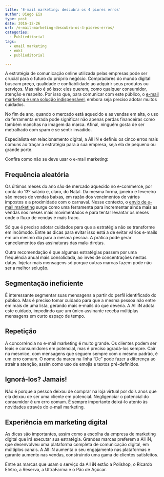 ```yaml
---
title: 'E-mail marketing: descubra os 4 piores erros'
author: Diego Eis
type: post
date: 2016-12-26
url: /e-mail-marketing-descubra-os-4-piores-erros/
categories:
  - Publieditorial
tags:
  - email marketing
  - emkt
  - publieditorial

---
```

A estratégia de comunicação online utilizada pelas empresas pode ser crucial para o futuro do próprio negócio. Compradores do mundo digital buscam preço, qualidade e confiabilidade ao adquirir seus produtos ou serviços. Mas não é só isso: eles querem, como qualquer consumidor, atenção e respeito. Por isso que, para comunicar com este público, o [e-mail marketing é uma solução indispensável][1], embora seja preciso adotar muitos cuidados.

No fim de ano, quando o mercado está aquecido e as vendas em alta, o uso da ferramenta errada pode significar não apenas perdas financeiras como também manchas na imagem da marca. Afinal, ninguém gosta de ser metralhado com spam e se sentir invadido.
  
Especialista em relacionamento digital, a All iN e definiu os cinco erros mais comuns ao traçar a estratégia para a sua empresa, seja ela de pequeno ou grande porte.
  
Confira como não se deve usar o e-mail marketing:

## Frequência aleatória

Os últimos meses do ano são de mercado aquecido no e-commerce, por conta do 13º salário e, claro, do Natal. Da mesma forma, janeiro e fevereiro são meses de vendas baixas, em razão dos vencimentos de vários impostos e a proximidade com o carnaval. Nesse contexto, o [envio de e-mail marketing][2] surge como uma ferramenta para incrementar ainda mais as vendas nos meses mais movimentados e para tentar levantar os meses onde o fluxo de vendas é mais fraco.

Só que é preciso adotar cuidados para que a estratégia não se transforme em incômodo. Entre as dicas para evitar isso está a de evitar vários e-mails em um mesmo dia para a mesma pessoa. A prática pode gerar cancelamentos das assinaturas das mala-diretas.

Outra recomendação é que algumas estratégias passem por uma frequência anual mais consolidada, ao invés de concentrações nestas datas. Injetar mais mensagens só porque outras marcas fazem pode não ser a melhor solução.

## Segmentação ineficiente

É interessante segmentar suas mensagens a partir do perfil identificado do público. Mas é preciso tomar cuidado para que a mesma pessoa não entre em mais de uma lista, gerando mais e-mails do que deveria. A All iN adota este cuidado, impedindo que um único assinante receba múltiplas mensagens em curto espaço de tempo.

## Repetição

A concorrência no e-mail marketing é muito grande. Os clientes podem ser leais e consumidores em potencial, mas é preciso agradá-los sempre. Cair na mesmice, com mensagens que seguem sempre com o mesmo padrão, é um erro comum. O nome da marca na linha &#8220;De&#8221; pode fazer a diferença ao atrair a atenção, assim como uso de emojis e textos pré-definidos.

## Ignorá-los? Jamais!

Não é porque a pessoa deixou de comprar na loja virtual por dois anos que ela deixou de ser uma cliente em potencial. Negligenciar o potencial do consumidor é um erro comum. É sempre importante deixá-lo atento às novidades através do e-mail marketing.

## Experiência em marketing digital

As dicas são importantes, assim como a escolha da empresa de marketing digital que irá executar sua estratégia. Grandes marcas preferem a All iN, que desenvolveu uma plataforma completa de comunicação digital, em múltiplos canais. A All iN aumenta o seu engajamento nas plataformas e garante aumento nas vendas, construindo uma gama de clientes satisfeitos.
  
Entre as marcas que usam o serviço da All iN estão a Polishop, o Ricardo Eletro, a Reserva, a UltraFarma e o Pão de Açúcar.

 [1]: http://allin.com.br/solucoes/email-marketing/
 [2]: http://allin.com.br/